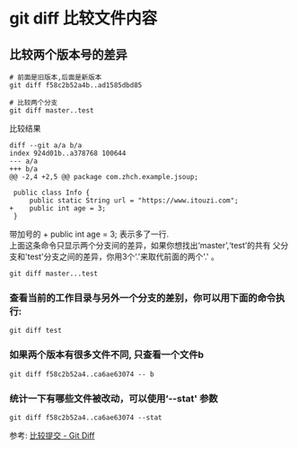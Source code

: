 # git diff 比较文件内容
## 比较两个版本号的差异

	# 前面是旧版本,后面是新版本
	git diff f58c2b52a4b..ad1585dbd85

	# 比较两个分支
	git diff master..test
比较结果

	diff --git a/a b/a
	index 924d01b..a378768 100644
	--- a/a
	+++ b/a
	@@ -2,4 +2,5 @@ package com.zhch.example.jsoup;
	 
	 public class Info {
	     public static String url = "https://www.itouzi.com";
	+    public int age = 3;
	 }

带加号的 +  public int age = 3; 表示多了一行.  
上面这条命令只显示两个分支间的差异，如果你想找出‘master’,‘test’的共有 父分支和'test'分支之间的差异，你用3个‘.'来取代前面的两个'.' 。

	git diff master...test
### 查看当前的工作目录与另外一个分支的差别，你可以用下面的命令执行:

	git diff test
### 如果两个版本有很多文件不同, 只查看一个文件b

	git diff f58c2b52a4..ca6ae63074 -- b
### 统计一下有哪些文件被改动，可以使用‘--stat' 参数

	git diff f58c2b52a4..ca6ae63074 --stat



参考:
[比较提交 - Git Diff][1]  

[1]: http://gitbook.liuhui998.com/3_5.html

